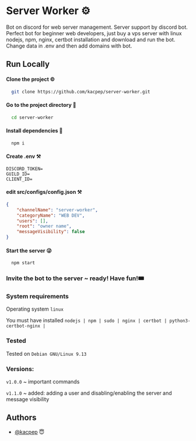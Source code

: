 # Server Worker ⚙️

Bot on discord for web server management. 
Server support by discord bot. Perfect bot for
beginner web developers, just buy a vps server
with linux nodejs, npm, nginx, certbot installation
and download and run the bot. Change data in .env 
and then add domains with bot.

## Run Locally

#### Clone the project ©️

```bash
  git clone https://github.com/kacpep/server-worker.git
```

#### Go to the project directory 🔮

```bash
  cd server-worker
```

#### Install dependencies 🙏

```bash
  npm i
```

#### Create .env ⚒️

```env
DISCORD_TOKEN=
GUILD_ID=
CLIENT_ID=
```

#### edit src/configs/config.json ⚒️

```json
{
	"channelName": "server-worker",
	"categoryName": "WEB DEV",
	"users": [],
	"root": "owner name",
	"messageVisibility": false
}
```

#### Start the server 😜

```bash
  npm start
```

### Invite the bot to the server ~ ready! Have fun!🎟️

### System requirements

Operating system `linux`

You must have installed `nodejs | npm | sudo | nginx | certbot | python3-certbot-nginx | `

### Tested

Tested on `Debian GNU/Linux 9.13 `

### Versions:

`v1.0.0` ~ important commands

`v1.1.0` ~ added: adding a user and disabling/enabling the server and message visibility
## Authors

- [@kacpep](https://www.github.com/kacpep) 😇
